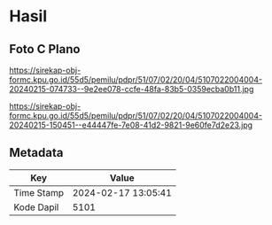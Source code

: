 # Hasil

## Foto C Plano

https://sirekap-obj-formc.kpu.go.id/55d5/pemilu/pdpr/51/07/02/20/04/5107022004004-20240215-074733--9e2ee078-ccfe-48fa-83b5-0359ecba0b11.jpg

https://sirekap-obj-formc.kpu.go.id/55d5/pemilu/pdpr/51/07/02/20/04/5107022004004-20240215-150451--e44447fe-7e08-41d2-9821-9e60fe7d2e23.jpg


## Metadata

| Key        | Value               |
| ---------- | ------------------- |
| Time Stamp | 2024-02-17 13:05:41 |
| Kode Dapil | 5101                |



